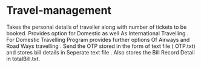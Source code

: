 # Travel-management
Takes the personal details of traveller along with number of tickets to be booked. Provides option for Domestic as well As International Travelling . For Domestic Travelling Program provides further options Of Airways and Road Ways travelling . Send the OTP stored in the form of text file ( OTP.txt) and stores bill details in Seperate text file . Also stores the Bill Record Detail in totalBill.txt.
